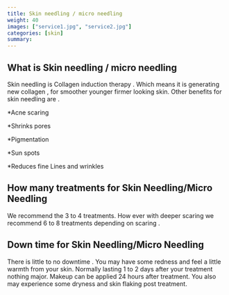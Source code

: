 ```yaml
---
title: Skin needling / micro needling
weight: 40
images: ["service1.jpg", "service2.jpg"]
categories: [skin]
summary: 
---
```

## What is Skin needling / micro needling

Skin needling is Collagen induction therapy . Which means it is generating new collagen , for smoother younger firmer looking skin. Other benefits for skin needling are .

*Acne scaring

*Shrinks pores

*Pigmentation

*Sun spots

*Reduces fine Lines and wrinkles

## How many treatments for Skin Needling/Micro Needling

We recommend the 3 to 4 treatments. How ever with deeper scaring we recommend 6 to 8 treatments depending on scaring .

## Down time for Skin Needling/Micro Needling

There is little to no downtime . You may have some redness and feel a little warmth from your skin. Normally lasting 1 to 2 days after your treatment nothing major. Makeup can be applied 24 hours after treatment. You also may experience some dryness and skin flaking post treatment.

